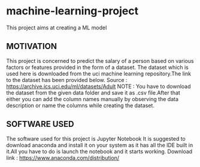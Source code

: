 # machine-learning-project
This project aims at creating a ML model 

## MOTIVATION
This project is concerned to predict the salary of a person based on various factors or features provided in the form of a dataset.
The dataset which is used here is downloaded from the uci machine learning repository.The link to the dataset has been provided below.
Source : https://archive.ics.uci.edu/ml/datasets/Adult 
NOTE : You have to download the dataset from the given data folder and save it as .csv file.After that either you can add the column names manually by observing the data description or name the columns while creating the dataset.

## SOFTWARE USED
The software used for this project is Jupyter Notebook
It is suggested to download anaconda and install it on your system as it has all the IDE built in it.All you have to do is launch the notebook and it starts working.
Download link : https://www.anaconda.com/distribution/

